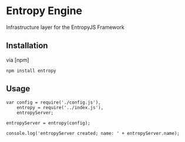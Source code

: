 # Entropy Engine

Infrastructure layer for the EntropyJS Framework

## Installation

via [npm]

    npm install entropy

## Usage


	var config = require('./config.js'),
		entropy = require('../index.js'),
	    entropyServer;
	    
	entropyServer = entropy(config);
	
	console.log('entropyServer created; name: ' + entropyServer.name);


